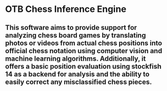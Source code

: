 # OTB Chess Inference Engine

## This software aims to provide support for analyzing chess board games by translating photos or videos from actual chess positions into official chess notation using computer vision and machine learning algorithms. Additionally, it offers a basic position evaluation using stockfish 14 as a backend for analysis and the ability to easily correct any misclassified chess pieces.